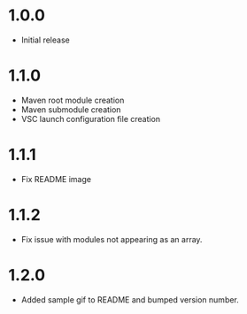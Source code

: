 # 1.0.0
- Initial release

# 1.1.0
- Maven root module creation
- Maven submodule creation
- VSC launch configuration file creation

# 1.1.1
- Fix README image

# 1.1.2
- Fix issue with modules not appearing as an array.

# 1.2.0
- Added sample gif to README and bumped version number.